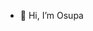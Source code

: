 - 👋 Hi, I’m Osupa

<!---
osupa/osupa is a ✨ special ✨ repository because its `README.md` (this file) appears on your GitHub profile.
You can click the Preview link to take a look at your changes.
--->
